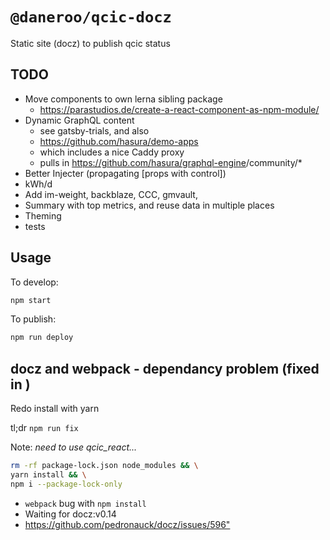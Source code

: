 # `@daneroo/qcic-docz`

Static site  (docz) to publish qcic status

## TODO

- Move components to own lerna sibling package
  - <https://parastudios.de/create-a-react-component-as-npm-module/>
- Dynamic GraphQL content
  - see gatsby-trials, and also
  - <https://github.com/hasura/demo-apps>
  - which includes a nice Caddy proxy
  - pulls in <https://github.com/hasura/graphql-engine>/community/*
- Better Injecter (propagating [props with control])
- kWh/d
- Add im-weight, backblaze, CCC, gmvault,
- Summary with top metrics, and reuse data in multiple places
- Theming
- tests

## Usage

To develop:

```bash
npm start
```

To publish:

```bash
npm run deploy
```

## docz and webpack - dependancy problem (fixed in )

Redo install with yarn

tl;dr  `npm run fix`  

Note: _need to use qcic_react..._

```bash
rm -rf package-lock.json node_modules && \
yarn install && \
npm i --package-lock-only
```

- `webpack` bug with `npm install`  
- Waiting for docz:v0.14
- <https://github.com/pedronauck/docz/issues/596">
